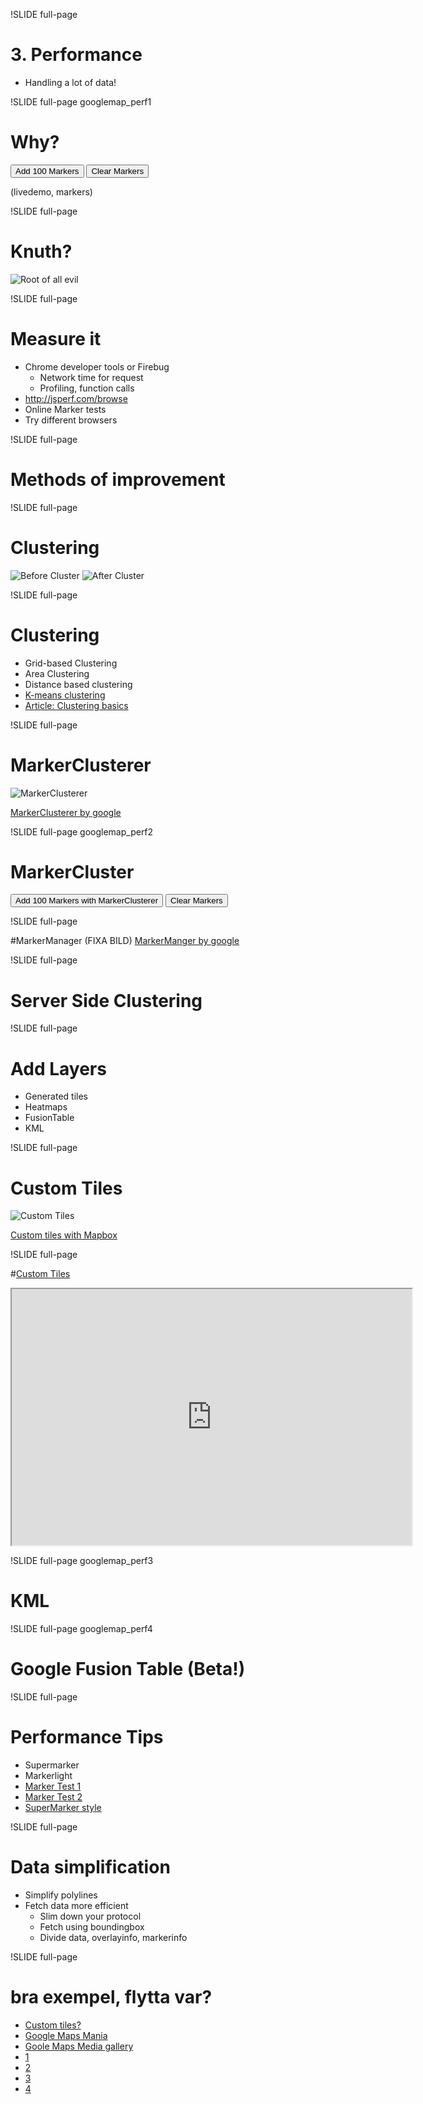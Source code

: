 !SLIDE full-page
# 3. Performance #
- Handling a lot of data!

<!--
How do you handle 30 000 markers on a maps?
How do you handle highres lines or data heavy applications?

* user perceived latency – how long it takes for the page to appear usable, in
this case for the map to be rendered
* page ready time - how long it takes for the page to become usable, e.g. for
the map to be draggable
-->

!SLIDE full-page googlemap_perf1

# Why?

<button id="addmarkers">Add 100 Markers</button>
<button id="clearmarkers">Clear Markers</button>
<div class="gmaps">
  <div id="perf1_canvas">
  </div>
</div>

<script>
(function() {

  var zoom = 5;
  var center = new google.maps.LatLng(55, 13);

  var map = new google.maps.Map(document.getElementById('perf1_canvas'), {
    center: center,
    zoom: zoom,
    mapTypeId: google.maps.MapTypeId.ROADMAP
  });

  var markers = [];
  google.maps.event.addListenerOnce(map, 'bounds_changed', function() {
       $('#addmarkers').click(function() {
         var bounds = map.getBounds();
         var southWest = bounds.getSouthWest();
         var northEast = bounds.getNorthEast();
         var lngSpan = northEast.lng() - southWest.lng();
         var latSpan = northEast.lat() - southWest.lat();
         var j = 100;
         while(j--){
           var point = new google.maps.LatLng(southWest.lat() + latSpan * Math.random(), southWest.lng() + lngSpan * Math.random());
           var marker = new google.maps.Marker({position:point, map:map});
           markers.push(marker);
         }
       });
   });
   $('#clearmarkers').click(function() {
     var i = markers.length;
     while(i--){
      markers[i].setMap(null);
     }
     markers = [];
   });
  $('.googlemap_perf1').bind("showoff:show", function() {
    google.maps.event.trigger(map, 'resize');
    map.setCenter(Gmap.LatLng());
  });
}());
</script>

(livedemo, markers)
<!--
* Too many markers on the map
* Marker rendering is slow
* To much data, load time
* Many js-objects or DOM elements
* Usability problem
-->

<!--
# Solution? Depends on reqs?
* map interaction
* information detail on different levels
* target platform, ipad or chrome
* data structure, volatile, size, update frequency
-->

!SLIDE full-page

# Knuth?

![Root of all evil](rootevil.jpg)

<!--
how do you measure it, find problems
-->

!SLIDE full-page

# Measure it
 * Chrome developer tools or Firebug
   * Network time for request
   * Profiling, function calls
 * http://jsperf.com/browse
 * Online Marker tests
 * Try different browsers

!SLIDE full-page

# Methods of improvement

!SLIDE full-page

# Clustering
![Before Cluster](uncluster.jpg)
![After Cluster](cluster2.jpg)

<!--
Images by Martin Pearman, http://googlemapsapi.martinpearman.co.uk/
-->
!SLIDE full-page

# Clustering
* Grid-based Clustering
* Area Clustering
* Distance based clustering
* [K-means clustering](http://en.wikipedia.org/wiki/K-means_clustering)
* [Article: Clustering basics](http://home.dei.polimi.it/matteucc/Clustering/tutorial_html/)

<!--
# Clustering
  * Client side clustering
  * Server side clustering

- Beratta att det finns lite olika tekniker, visa bilder lite snabbt
Often distance-based Clusteringm but attributes works good also
-->

!SLIDE full-page

# MarkerClusterer

![MarkerClusterer](markerclusterer.jpg)

[MarkerClusterer by google](http://google-maps-utility-library-v3.googlecode.com/svn/trunk/markerclusterer/examples/advanced_example.html)

!SLIDE full-page googlemap_perf2

# MarkerCluster 

<button id="addmarkerscluster">Add 100 Markers with MarkerClusterer</button>
<button id="clearmarkerscluster">Clear Markers</button>
<div class="gmaps">
  <div id="perf2_canvas">
  </div>
</div>

<script>
(function() {

  var zoom = 5;
  var center = new google.maps.LatLng(55, 13);

  var map = new google.maps.Map(document.getElementById('perf2_canvas'), {
    center: center,
    zoom: zoom,
    mapTypeId: google.maps.MapTypeId.ROADMAP
  });


  var markerCluster = new MarkerClusterer(map);
  google.maps.event.addListenerOnce(map, 'bounds_changed', function() {
       $('#addmarkerscluster').click(function() {
         var markers = [];
         var bounds = map.getBounds();
         var southWest = bounds.getSouthWest();
         var northEast = bounds.getNorthEast();
         var lngSpan = northEast.lng() - southWest.lng();
         var latSpan = northEast.lat() - southWest.lat();
         var j = 100;
         while(j--){
           var point = new google.maps.LatLng(southWest.lat() + latSpan * Math.random(), southWest.lng() + lngSpan * Math.random());
           var marker = new google.maps.Marker({'position': point});
           markers.push(marker);
         }
         markerCluster.addMarkers(markers);
         markers = [];
       });
   });
   $('#clearmarkerscluster').click(function() {
     markerCluster.clearMarkers();
   });

  $('.googlemap_perf2').bind("showoff:show", function() {
    google.maps.event.trigger(map, 'resize');
    map.setCenter(Gmap.LatLng());
  });

}());
</script>

<!--
all of you have probably seen this
what is it
settings
gridbased!
clientside
demo
-->

!SLIDE full-page

#MarkerManager (FIXA BILD)
[MarkerManger by google](http://google-maps-utility-library-v3.googlecode.com/svn/tags/markermanager/1.0/docs/reference.html)

<!--
MarkerManager
what is it
settings
demo
clientside
-->

!SLIDE full-page


# Server Side Clustering
<!--
what is it
why and when?
demo
hitta bra exempel!
http://www.usda.gov/recovery/map/
-->

!SLIDE full-page

# Add Layers
* Generated tiles
* Heatmaps
* FusionTable
* KML

<!--
FIXME: read heatmap api exmaple, visa
Generated tiles, how? tile server?
-->
!SLIDE full-page

# Custom Tiles
![Custom Tiles](customtiles.png)

[Custom tiles with Mapbox](http://demo.mapbox.com/dc-nightvision.html)

!SLIDE full-page

#[Custom Tiles](http://maps.google.com/help/maps/elections/index.html#fundrace)

<iframe title="Mapnificent Trip Planing" width="640" height="410"
src="http://maps.google.com/help/maps/elections/index.html#fundrace"
framborder="0"></iframe>

!SLIDE full-page googlemap_perf3

# KML

<div class="gmaps">
  <div id="perf3_canvas">
  </div>
</div>
<script>
(function() {
  var zoom = 5;
  var center = new google.maps.LatLng(55, 13);

  var map = new google.maps.Map(document.getElementById('perf3_canvas'), {
    center: center,
    zoom: zoom,
    mapTypeId: google.maps.MapTypeId.ROADMAP
  });

  var layer = new google.maps.KmlLayer(
      'http://myxa.popdevelop.net/homes.kmz?token=90', {
      preserveViewport: true, suppressInfoWindows:
      true });
  layer.setMap(map);

  $('.googlemap_perf3').bind("showoff:show", function() {
    google.maps.event.trigger(map, 'resize');
    map.setCenter(Gmap.LatLng());
  });

}());
</script>

!SLIDE full-page googlemap_perf4

# Google Fusion Table (Beta!)
<div class="gmaps">
  <div id="perf4_canvas">
  </div>
</div>
<script>
(function() {
  var tableid_1 = 628739;
  var tableid_2 = 685404;
  var zoom = 5;
  var center = new google.maps.LatLng(55, 13);

  var map = new google.maps.Map(document.getElementById('perf4_canvas'), {
    center: center,
    zoom: zoom,
    mapTypeId: google.maps.MapTypeId.ROADMAP
  });

  var layer_1 = new google.maps.FusionTablesLayer(tableid_1);
  layer_1.setQuery("SELECT * FROM " + tableid_1);
  layer_1.setMap(map);

  var layer_2 = new google.maps.FusionTablesLayer(tableid_2);
  layer_2.setMap(map);
  $('.googlemap_perf4').bind("showoff:show", function() {
    google.maps.event.trigger(map, 'resize');
    map.setCenter(Gmap.LatLng());
  });
}());
</script>

<!--
google fusion table example
Vad erbjuder fusion table for maps
intensity map
markers with interaction, custom marker and overlay
sql-like api from your javascript!
-->

!SLIDE full-page

# Performance Tips

* Supermarker
* Markerlight
* [Marker Test 1](http://gmaps-samples-v3.googlecode.com/svn/trunk/toomanymarkers/toomanymarkers.html)
* [Marker Test 2](http://www.svennerberg.com/examples/markers/markerPerformance.html)
* [SuperMarker style](http://nickjohnson.com/b/google-maps-v3-how-to-quickly-add-many-markers)

!SLIDE full-page

# Data simplification
* Simplify polylines
* Fetch data more efficient
  * Slim down your protocol
  * Fetch using boundingbox
  * Divide data, overlayinfo, markerinfo

<!--

http://code.google.com/intl/sv-SE/apis/maps/documentation/utilities/polylinealgorithm.html
how to code polylines smart, raksträckor tex brezenhams?

DOM elements, listeners js objects
The latter pattern is more efficient, with 1 modification.  Rather than
creating a listener function in each call to .addListener(), create your
listener function once and add that same listener to all markers.  Reducing
the number of Objects like this helps older browsers especially.
Render GIFs for IE, instead of alpha PNGs
GMarker ger 5 DOM nodes, egen div ger div med img ger 2.

Render GIFs for IE, instead of alpha PNGs
-->

!SLIDE full-page

# bra exempel, flytta var?

* [Custom tiles?](https:////maptd.com/map/earthquake_activity_vs_nuclear_power_plants/)
* [Google Maps Mania](http://googlemapsmania.blogspot.com/)
* [Goole Maps Media gallery](http://code.google.com/intl/sv-SE/apis/maps/documentation/javascript/v2/mediagallery.html)
* [1](http://move.rmi.org/features/oilmap.html)
* [2](http://maptd.com/map/earthquake_activity_vs_nuclear_power_plants/)
* [3](http://www.redfin.com/homes-for-sale#!lat=37.78681721535732&long=-122.44922089716879&market=sanfrancisco&region_id=17151&region_type=6&sf=1,2&v=6&zoomLevel=12)
* [4](http://www.nytimes.com/interactive/2010/01/10/nyregion/20100110-netflix-map.html?src=tp)
<!--
* http://projects.nytimes.com/crime/homicides/map
* http://maptd.com/map/earthquake_activity_vs_nuclear_power_plants/
* http://boston.povo.com/Boston?heatmap&query=pizza&tags=pizza%2csandwiches,pasta&center=42.30879983710441,-71.0595703125&zoom=11
-->

